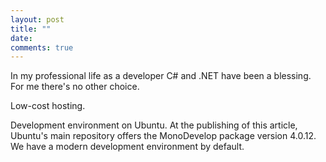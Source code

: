 ```yaml
---
layout: post
title: ""
date: 
comments: true
---
```


In my professional life as a developer C# and .NET have been a blessing. For me there's no other choice. 

Low-cost hosting.

Development environment on Ubuntu. 
At the publishing of this article, Ubuntu's main repository offers the MonoDevelop package version 4.0.12. We have a modern development environment by default.
